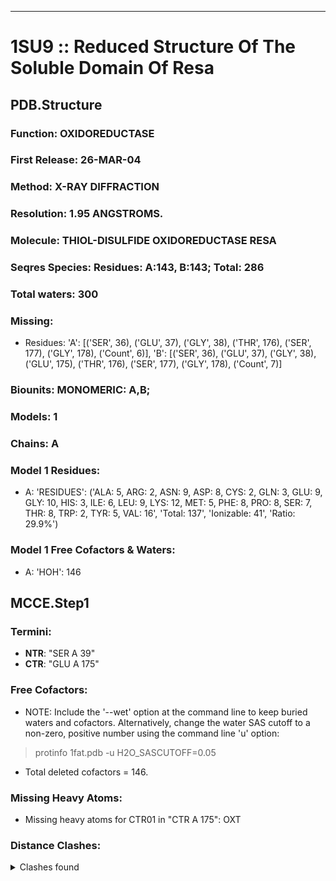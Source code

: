 ---
# 1SU9 :: Reduced Structure Of The Soluble Domain Of Resa
## PDB.Structure
### Function: OXIDOREDUCTASE
### First Release: 26-MAR-04
### Method: X-RAY DIFFRACTION
### Resolution: 1.95 ANGSTROMS.
### Molecule: THIOL-DISULFIDE OXIDOREDUCTASE RESA
### Seqres Species: Residues: A:143, B:143; Total: 286
### Total waters: 300
### Missing:
  - Residues:
 'A': [('SER', 36), ('GLU', 37), ('GLY', 38), ('THR', 176), ('SER', 177), ('GLY', 178), ('Count', 6)],
 'B': [('SER', 36), ('GLU', 37), ('GLY', 38), ('GLU', 175), ('THR', 176), ('SER', 177), ('GLY', 178), ('Count', 7)]

### Biounits: MONOMERIC: A,B;
### Models: 1
### Chains: A
### Model 1 Residues:
  - A:
 'RESIDUES': ('ALA: 5, ARG: 2, ASN: 9, ASP: 8, CYS: 2, GLN: 3, GLU: 9, GLY: 10, HIS: 3, ILE: 6, LEU: 9, LYS: 12, MET: 5, PHE: 8, PRO: 8, SER: 7, THR: 8, TRP: 2, TYR: 5, VAL: 16', 'Total: 137', 'Ionizable: 41',
              'Ratio: 29.9%')

### Model 1 Free Cofactors & Waters:
  - A:
 'HOH': 146

## MCCE.Step1
### Termini:
 - <strong>NTR</strong>: "SER A  39"
 - <strong>CTR</strong>: "GLU A 175"

### Free Cofactors:
  - NOTE: Include the '--wet' option at the command line to keep buried waters and cofactors. Alternatively, change the water SAS cutoff to a non-zero, positive number using the command line 'u' option:
  > protinfo 1fat.pdb -u H2O_SASCUTOFF=0.05
  - Total deleted cofactors = 146.

### Missing Heavy Atoms:
  -    Missing heavy atoms for CTR01 in "CTR A 175":   OXT

### Distance Clashes:
<details><summary>Clashes found</summary>

- d= 1.53: " CA  NTR A  39" to " CB  SER A  39"

</details>

